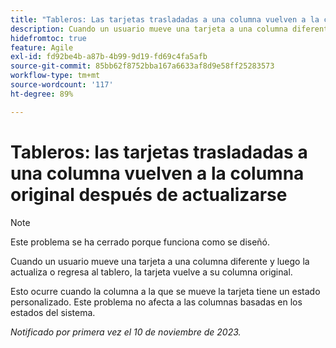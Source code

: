 ```yaml
---
title: "Tableros: Las tarjetas trasladadas a una columna vuelven a la columna original después de actualizarlas"
description: Cuando un usuario mueve una tarjeta a una columna diferente y luego la actualiza o regresa al tablero, la tarjeta vuelve a su columna original.
hidefromtoc: true
feature: Agile
exl-id: fd92be4b-a87b-4b99-9d19-fd69c4fa5afb
source-git-commit: 85bb62f8752bba167a6633af8d9e58ff25283573
workflow-type: tm+mt
source-wordcount: '117'
ht-degree: 89%

---
```


# Tableros: las tarjetas trasladadas a una columna vuelven a la columna original después de actualizarse

>[!NOTE]
>
>Este problema se ha cerrado porque funciona como se diseñó.

Cuando un usuario mueve una tarjeta a una columna diferente y luego la actualiza o regresa al tablero, la tarjeta vuelve a su columna original.

Esto ocurre cuando la columna a la que se mueve la tarjeta tiene un estado personalizado. Este problema no afecta a las columnas basadas en los estados del sistema.

_Notificado por primera vez el 10 de noviembre de 2023._
